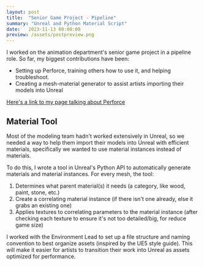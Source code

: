 ```yaml
---
layout: post
title:  "Senior Game Project - Pipeline"
summary: "Unreal and Python Material Script"
date:   2023-11-13 00:00:00
preview: /assets/postpreview.png
---
```


<!-- ![Picture 1](/assets/fullsize.png) -->

I worked on the animation department's senior game project in a pipeline role. So far, my biggest contributions have been:
* Setting up Perforce, training others how to use it, and helping troubleshoot.
* Creating a mesh-material generator to assist artists importing their models into Unreal

[Here's a link to my page talking about Perforce](https://chris-luangrath.github.io/2023/04/13/shrineflow-prototype-p4/)

## Material Tool
Most of the modeling team hadn't worked extensively in Unreal, so we needed a way to help them import their models into Unreal with efficient materials, specifically we wanted to use material instances instead of materials.

To do this, I wrote a tool in Unreal's Python API to automatically generate materials and material instances.
For every mesh, the tool:
1. Determines what parent material(s) it needs (a category, like wood, paint, stone, etc.)
2. Create a correlating material instance (if there isn't one already, else it grabs an existing one)
3. Applies textures to correlating parameters to the material instance (after checking each texture to ensure it's not too detailed/big, for reduce game size)

I worked with the Environment Lead to set up a file structure and naming convention to best organize assets (inspired by the UE5 style guide). This will make it easier for artists to transition their work into Unreal as assets optimized for performance.

